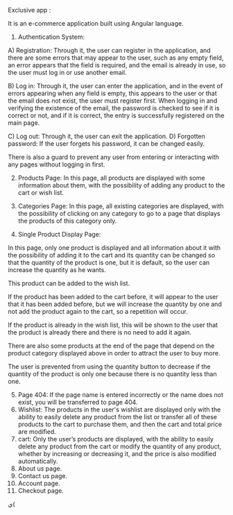 Exclusive app :

It is an e-commerce application built using Angular language.

1) Authentication System:

A) Registration: Through it, the user can register in the application, and there are some errors that may appear to the user, such as any empty field, an error appears that the field is required, and the email is already in use, so the user must log in or use another email.

B) Log in: Through it, the user can enter the application, and in the event of errors appearing when any field is empty, this appears to the user or that the email does not exist, the user must register first. When logging in and verifying the existence of the email, the password is checked to see if it is correct or not, and if it is correct, the entry is successfully registered on the main page.

C) Log out: Through it, the user can exit the application.
D) Forgotten password: If the user forgets his password, it can be changed easily.

There is also a guard to prevent any user from entering or interacting with any pages without logging in first.

2) Products Page:
In this page, all products are displayed with some information about them, with the possibility of adding any product to the cart or wish list.

3) Categories Page:
In this page, all existing categories are displayed, with the possibility of clicking on any category to go to a page that displays the products of this category only.

4) Single Product Display Page:

In this page, only one product is displayed and all information about it with the possibility of adding it to the cart and its quantity can be changed so that the quantity of the product is one, but it is default, so the user can increase the quantity as he wants.

This product can be added to the wish list.

If the product has been added to the cart before, it will appear to the user that it has been added before, but we will increase the quantity by one and not add the product again to the cart, so a repetition will occur.

If the product is already in the wish list, this will be shown to the user that the product is already there and there is no need to add it again.

There are also some products at the end of the page that depend on the product category displayed above in order to attract the user to buy more.

The user is prevented from using the quantity button to decrease if the quantity of the product is only one because there is no quantity less than one.

5) Page 404: If the page name is entered incorrectly or the name does not exist, you will be transferred to page 404.
6) Wishlist: The products in the user's wishlist are displayed only with the ability to easily delete any product from the list or transfer all of these products to the cart to purchase them, and then the cart and total price are modified.
7) cart: Only the user’s products are displayed, with the ability to easily delete any product from the cart or modify the quantity of any product, whether by increasing or decreasing it, and the price is also modified automatically.
8) About us page.
9) Contact us page.
10) Account page.
11) Checkout page.

ي(
